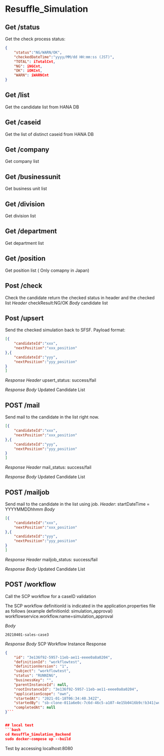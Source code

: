 # Resuffle_Simulation

## Get /status
Get the check process status:
```json
{
    "status":"NG/WARN/OK",
    "checkedDateTime":"yyyy/MM/dd HH:mm:ss (JST)",
    "TOTAL": iTotalCnt,
    "NG": iNGCnt,
    "OK": iOKCnt,
    "WARN": iWARNCnt
}
```

## Get /list
Get the candidate list from HANA DB

## Get /caseid
Get the list of distinct caseid from HANA DB

## Get /company
Get company list

## Get /businessunit
Get business unit list

## Get /division
Get division list

## Get /department
Get department list

## Get /position
Get position list ( Only comapny in Japan)

## Post /check
Check the candidate
return the checked status in header and the checked list
*Header*
checkResult:NG/OK
*Body*
candidate list

## Post /upsert
Send the checked simulation back to SFSF.
Payload format:
```json
[{
    "candidateId":"xxx",
    "nextPosition":"xxx_position"
},{
    "candidateId":"yyy",
    "nextPosition":"yyy_position"
}
]
```

*Response Header*
upsert_status: success/fail

*Response Body*
Updated Candidate List



## POST /mail
Send mail to the candidate in the list right now.
```json
[{
    "candidateId":"xxx",
    "nextPosition":"xxx_position"
},{
    "candidateId":"yyy",
    "nextPosition":"yyy_position"
}
]
```
*Response Header*
mail_status: success/fail

*Response Body*
Updated Candidate List


## POST /mailjob
Send mail to the candidate in the list using job.
*Header*: 
startDateTime = YYYYMMDDhhmm
*Body*
```json
[{
    "candidateId":"xxx",
    "nextPosition":"xxx_position"
},{
    "candidateId":"yyy",
    "nextPosition":"yyy_position"
}
]
```

*Response Header*
mailjob_status: success/fail

*Response Body*
Updated Candidate List


## POST /workflow
Call the SCP workflow for a caseID validation

The SCP workflow definitionId is indicated in the application.properties file as follows (example definitionId: simulation_approval)
workflowservice.workflow.name=simulation_approval


*Body*
```text
20210401-sales-case3
```

*Response Body*
SCP Workflow Instance Response
```JSON
{
    "id": "3e136f92-5957-11eb-ae11-eeee0a8a0204",
    "definitionId": "workflowtest",
    "definitionVersion": "1",
    "subject": "workflowtest",
    "status": "RUNNING",
    "businessKey": "",
    "parentInstanceId": null,
    "rootInstanceId": "3e136f92-5957-11eb-ae11-eeee0a8a0204",
    "applicationScope": "own",
    "startedAt": "2021-01-18T06:34:40.342Z",
    "startedBy": "sb-clone-011a6e0c-7c6d-46c5-a107-4e15b0416b9c!b341|workflow!b117",
    "completedAt": null
}```


## local test
```bash
cd Resuffle_Simulation_Backend
sudo docker-compose up --build
```
Test by accessing localhost:8080

